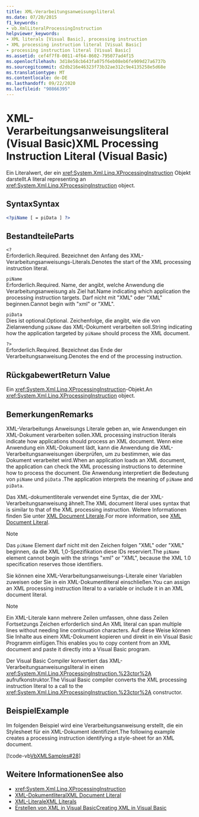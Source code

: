 ```yaml
---
title: XML-Verarbeitungsanweisungsliteral
ms.date: 07/20/2015
f1_keywords:
- vb.XmlLiteralProcessingInstruction
helpviewer_keywords:
- XML literals [Visual Basic], processing instruction
- XML processing instruction literal [Visual Basic]
- processing instruction literal [Visual Basic]
ms.assetid: cef4f7f8-0011-4f64-8602-795077ad4f15
ms.openlocfilehash: 3d18e58cb643fa075f6eb08eb6fe909d27a6737b
ms.sourcegitcommit: d2db216e46323f73b32ae312c9e4135258e5d68e
ms.translationtype: MT
ms.contentlocale: de-DE
ms.lasthandoff: 09/22/2020
ms.locfileid: "90866395"
---
```

# <a name="xml-processing-instruction-literal-visual-basic"></a><span data-ttu-id="7e6e4-102">XML-Verarbeitungsanweisungsliteral (Visual Basic)</span><span class="sxs-lookup"><span data-stu-id="7e6e4-102">XML Processing Instruction Literal (Visual Basic)</span></span>

<span data-ttu-id="7e6e4-103">Ein Literalwert, der ein <xref:System.Xml.Linq.XProcessingInstruction> Objekt darstellt.</span><span class="sxs-lookup"><span data-stu-id="7e6e4-103">A literal representing an <xref:System.Xml.Linq.XProcessingInstruction> object.</span></span>  
  
## <a name="syntax"></a><span data-ttu-id="7e6e4-104">Syntax</span><span class="sxs-lookup"><span data-stu-id="7e6e4-104">Syntax</span></span>  
  
```xml  
<?piName [ = piData ] ?>  
```  
  
## <a name="parts"></a><span data-ttu-id="7e6e4-105">Bestandteile</span><span class="sxs-lookup"><span data-stu-id="7e6e4-105">Parts</span></span>  

 `<?`  
 <span data-ttu-id="7e6e4-106">Erforderlich.</span><span class="sxs-lookup"><span data-stu-id="7e6e4-106">Required.</span></span> <span data-ttu-id="7e6e4-107">Bezeichnet den Anfang des XML-Verarbeitungsanweisungs-Literals.</span><span class="sxs-lookup"><span data-stu-id="7e6e4-107">Denotes the start of the XML processing instruction literal.</span></span>  
  
 `piName`  
 <span data-ttu-id="7e6e4-108">Erforderlich.</span><span class="sxs-lookup"><span data-stu-id="7e6e4-108">Required.</span></span> <span data-ttu-id="7e6e4-109">Name, der angibt, welche Anwendung die Verarbeitungsanweisung als Ziel hat.</span><span class="sxs-lookup"><span data-stu-id="7e6e4-109">Name indicating which application the processing instruction targets.</span></span> <span data-ttu-id="7e6e4-110">Darf nicht mit "XML" oder "XML" beginnen.</span><span class="sxs-lookup"><span data-stu-id="7e6e4-110">Cannot begin with "xml" or "XML".</span></span>  
  
 `piData`  
 <span data-ttu-id="7e6e4-111">Dies ist optional.</span><span class="sxs-lookup"><span data-stu-id="7e6e4-111">Optional.</span></span> <span data-ttu-id="7e6e4-112">Zeichenfolge, die angibt, wie die von Zielanwendung `piName` das XML-Dokument verarbeiten soll.</span><span class="sxs-lookup"><span data-stu-id="7e6e4-112">String indicating how the application targeted by `piName` should process the XML document.</span></span>  
  
 `?>`  
 <span data-ttu-id="7e6e4-113">Erforderlich.</span><span class="sxs-lookup"><span data-stu-id="7e6e4-113">Required.</span></span> <span data-ttu-id="7e6e4-114">Bezeichnet das Ende der Verarbeitungsanweisung.</span><span class="sxs-lookup"><span data-stu-id="7e6e4-114">Denotes the end of the processing instruction.</span></span>  
  
## <a name="return-value"></a><span data-ttu-id="7e6e4-115">Rückgabewert</span><span class="sxs-lookup"><span data-stu-id="7e6e4-115">Return Value</span></span>  

 <span data-ttu-id="7e6e4-116">Ein <xref:System.Xml.Linq.XProcessingInstruction>-Objekt.</span><span class="sxs-lookup"><span data-stu-id="7e6e4-116">An <xref:System.Xml.Linq.XProcessingInstruction> object.</span></span>  
  
## <a name="remarks"></a><span data-ttu-id="7e6e4-117">Bemerkungen</span><span class="sxs-lookup"><span data-stu-id="7e6e4-117">Remarks</span></span>  

 <span data-ttu-id="7e6e4-118">XML-Verarbeitungs Anweisungs Literale geben an, wie Anwendungen ein XML-Dokument verarbeiten sollen.</span><span class="sxs-lookup"><span data-stu-id="7e6e4-118">XML processing instruction literals indicate how applications should process an XML document.</span></span> <span data-ttu-id="7e6e4-119">Wenn eine Anwendung ein XML-Dokument lädt, kann die Anwendung die XML-Verarbeitungsanweisungen überprüfen, um zu bestimmen, wie das Dokument verarbeitet wird.</span><span class="sxs-lookup"><span data-stu-id="7e6e4-119">When an application loads an XML document, the application can check the XML processing instructions to determine how to process the document.</span></span> <span data-ttu-id="7e6e4-120">Die Anwendung interpretiert die Bedeutung von `piName` und `piData` .</span><span class="sxs-lookup"><span data-stu-id="7e6e4-120">The application interprets the meaning of `piName` and `piData`.</span></span>  
  
 <span data-ttu-id="7e6e4-121">Das XML-dokumentliterale verwendet eine Syntax, die der XML-Verarbeitungsanweisung ähnelt.</span><span class="sxs-lookup"><span data-stu-id="7e6e4-121">The XML document literal uses syntax that is similar to that of the XML processing instruction.</span></span> <span data-ttu-id="7e6e4-122">Weitere Informationen finden Sie unter [XML Document Literale](xml-document-literal.md).</span><span class="sxs-lookup"><span data-stu-id="7e6e4-122">For more information, see [XML Document Literal](xml-document-literal.md).</span></span>  
  
> [!NOTE]
> <span data-ttu-id="7e6e4-123">Das `piName` Element darf nicht mit den Zeichen folgen "XML" oder "XML" beginnen, da die XML 1,0-Spezifikation diese IDs reserviert.</span><span class="sxs-lookup"><span data-stu-id="7e6e4-123">The `piName` element cannot begin with the strings "xml" or "XML", because the XML 1.0 specification reserves those identifiers.</span></span>  
  
 <span data-ttu-id="7e6e4-124">Sie können eine XML-Verarbeitungsanweisungs-Literale einer Variablen zuweisen oder Sie in ein XML-Dokumentliteral einschließen.</span><span class="sxs-lookup"><span data-stu-id="7e6e4-124">You can assign an XML processing instruction literal to a variable or include it in an XML document literal.</span></span>  
  
> [!NOTE]
> <span data-ttu-id="7e6e4-125">Ein XML-Literale kann mehrere Zeilen umfassen, ohne dass Zeilen Fortsetzungs Zeichen erforderlich sind.</span><span class="sxs-lookup"><span data-stu-id="7e6e4-125">An XML literal can span multiple lines without needing line continuation characters.</span></span> <span data-ttu-id="7e6e4-126">Auf diese Weise können Sie Inhalte aus einem XML-Dokument kopieren und direkt in ein Visual Basic Programm einfügen.</span><span class="sxs-lookup"><span data-stu-id="7e6e4-126">This enables you to copy content from an XML document and paste it directly into a Visual Basic program.</span></span>  
  
 <span data-ttu-id="7e6e4-127">Der Visual Basic Compiler konvertiert das XML-Verarbeitungsanweisungsliteral in einen <xref:System.Xml.Linq.XProcessingInstruction.%23ctor%2A> aufrufkonstruktor.</span><span class="sxs-lookup"><span data-stu-id="7e6e4-127">The Visual Basic compiler converts the XML processing instruction literal to a call to the <xref:System.Xml.Linq.XProcessingInstruction.%23ctor%2A> constructor.</span></span>  
  
## <a name="example"></a><span data-ttu-id="7e6e4-128">Beispiel</span><span class="sxs-lookup"><span data-stu-id="7e6e4-128">Example</span></span>  

 <span data-ttu-id="7e6e4-129">Im folgenden Beispiel wird eine Verarbeitungsanweisung erstellt, die ein Stylesheet für ein XML-Dokument identifiziert.</span><span class="sxs-lookup"><span data-stu-id="7e6e4-129">The following example creates a processing instruction identifying a style-sheet for an XML document.</span></span>  
  
 [!code-vb[VbXMLSamples#28](~/samples/snippets/visualbasic/VS_Snippets_VBCSharp/VbXMLSamples/VB/XMLSamples13.vb#28)]  
  
## <a name="see-also"></a><span data-ttu-id="7e6e4-130">Weitere Informationen</span><span class="sxs-lookup"><span data-stu-id="7e6e4-130">See also</span></span>

- <xref:System.Xml.Linq.XProcessingInstruction>
- [<span data-ttu-id="7e6e4-131">XML-Dokumentliteral</span><span class="sxs-lookup"><span data-stu-id="7e6e4-131">XML Document Literal</span></span>](xml-document-literal.md)
- [<span data-ttu-id="7e6e4-132">XML-Literale</span><span class="sxs-lookup"><span data-stu-id="7e6e4-132">XML Literals</span></span>](index.md)
- [<span data-ttu-id="7e6e4-133">Erstellen von XML in Visual Basic</span><span class="sxs-lookup"><span data-stu-id="7e6e4-133">Creating XML in Visual Basic</span></span>](../../programming-guide/language-features/xml/creating-xml.md)
